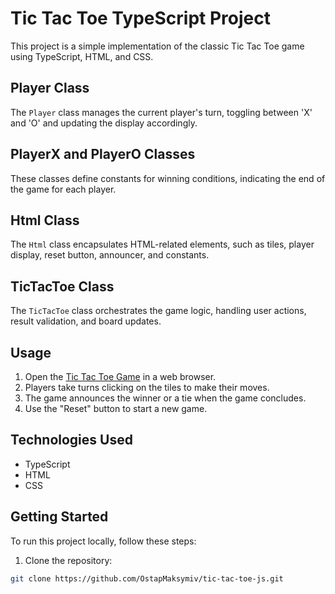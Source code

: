 # Tic Tac Toe TypeScript Project

This project is a simple implementation of the classic Tic Tac Toe game using TypeScript, HTML, and CSS.

## Player Class

The `Player` class manages the current player's turn, toggling between 'X' and 'O' and updating the display accordingly.

## PlayerX and PlayerO Classes

These classes define constants for winning conditions, indicating the end of the game for each player.

## Html Class

The `Html` class encapsulates HTML-related elements, such as tiles, player display, reset button, announcer, and constants.

## TicTacToe Class

The `TicTacToe` class orchestrates the game logic, handling user actions, result validation, and board updates.

## Usage

1. Open the [Tic Tac Toe Game](https://OstapMaksymiv.github.io/tic-tac-toe-js/tic-tak-toe/) in a web browser.
2. Players take turns clicking on the tiles to make their moves.
3. The game announces the winner or a tie when the game concludes.
4. Use the "Reset" button to start a new game.

## Technologies Used

- TypeScript
- HTML
- CSS

## Getting Started

To run this project locally, follow these steps:

1. Clone the repository:

```bash
git clone https://github.com/OstapMaksymiv/tic-tac-toe-js.git

